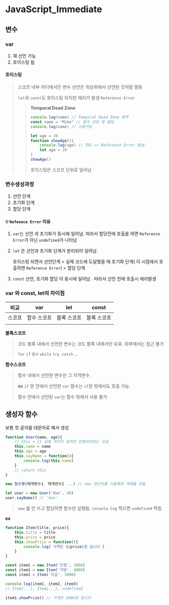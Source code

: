 # JavaScript_Immediate

## 변수

### var

1. 재 선언 가능
2. 호이스팅 됨

#### 호이스팅

> 스코프 내부 어디에서든 변수 선언은 최상위에서 선언된 것처럼 행동
>
> `let`과 `const`도 호이스팅 되지만 에러가 발생 `Reference Error`
>
> > **Temporal Dead Zone**
> >
> > ``` js
> > console.log(name) // Temporal Dead Zone 영역
> > const name = "Mike" // 함수 선언 및 할당
> > console.log(name) // 사용가능
> > ```
> >
> > 
> >
> > ``` js
> > let age = 30
> > function showAge(){
> >     console.log(age) // TDZ => Reference Error 발생
> >     let age = 20
> > }
> > showAge()
> > ```
> >
> > 호이스팅은 스코프 단위로 일어남

### 변수생성과정

1. 선언 단계
2. 초기화 단계
3. 할당 단계



#### 💡 `Refenece Error` 이유

1. `var`는 선언 과 초기화가 동시에 일어남. 따라서 할당전에 호출을 하면 `Reference Error`가 아닌 `undefined`가 나타남

2. `let` 은 선언과 초기화 단계가 분리되어 일어남.

   호이스팅 되면서 선언단계 > 실제 코드에 도달했을 때 초기화 단계( 이 시점에서 호출하면 `Reference Error`) > 할당 단계

3. `const` 선언, 초기화 할당 이 동시에 일어남 . 따라서 선언 전에 호출시 에러발생



### var 와 const, let의 차이점

| 비교   | var         | let         | const       |
| ------ | ----------- | ----------- | ----------- |
| 스코프 | 함수 스코프 | 블록 스코프 | 블록 스코프 |
|        |             |             |             |

**블록스코프**

> 코드 블록 내에서 선언한 변수는 코드 블록 내에서만 유효. 외부에서는 접근 불가
>
> `for` `if` `함수` `while` `try catch` ...

**함수스코프**

> 함수 내에서 선안한 변수만 그 지역변수.
>
> **ex** `if` 문 안에서 선언한 `var` 함수는 `if`문 밖에서도 호출 가능.
>
> 함수 안에서 선언된 `var`는 함수 밖에서 사용 불가



## 생성자 함수

보통 첫 글자를 대문자로 해서 생성

 ``` js
 function User(name, age){
     // this = {} 실제 적히지 않지만 반영되어있는 모습
     this.name = name
     this.age = age
     this.sayName = function(){
         console.log(this.name)
     }
     // return this	
 }
 
 new 함수명(매개변수1, 매개변수2 ...) // new 연산자를 사용해여 객체를 만듦
 
 let user = new User('Han', 40)
 user.sayName() // 'Han'
 ```

> `new` 를 안 쓰고 할당하면 함수만 실행됨. `console.log` 찍으면 `undefined` 찍힘

**ex**

``` js
function Item(title, price){
    this.title = title
    this.price = price
    this.showPrice = function(){
        console.log(`가격은 ${price}원 입니다`)
    }
}

const item1 = new Item('인형', 3000)
const item1 = new Item('가방', 4000)
const item1 = Item('지갑', 5000)

console.log(item1, item2, item3)
// Item{...}, Item{...}, undefined

item1.showPrcie() // 가격은 3000원 입니다
```




















